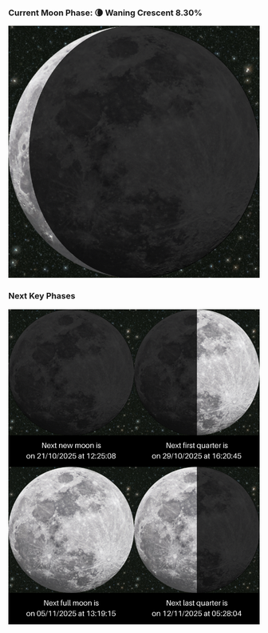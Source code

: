 ### Current Moon Phase: 🌘 Waning Crescent 8.30%
![Moon Phase](moonphase.png)
### Next Key Phases
![Gallery](gallery.png)